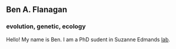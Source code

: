 ## Ben A. Flanagan 
### evolution, genetic, ecology


Hello! My name is Ben. I am a PhD sudent in Suzanne Edmands [lab](https://dornsife.usc.edu/labs/edmands/). 
